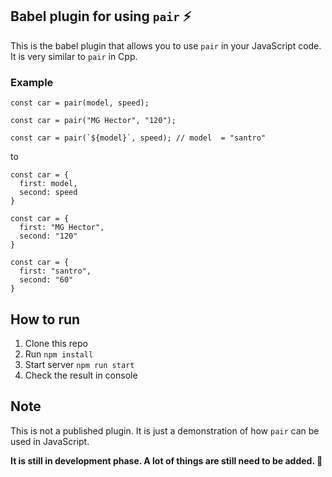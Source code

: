 ## Babel plugin for using `pair` ⚡️

This is the babel plugin that allows you to use `pair` in your JavaScript code. It is very similar to `pair` in Cpp.

### Example

```
const car = pair(model, speed);

const car = pair("MG Hector", "120");

const car = pair(`${model}`, speed); // model  = "santro"

```

to

```
const car = {
  first: model,
  second: speed
}

const car = {
  first: "MG Hector",
  second: "120"
}

const car = {
  first: "santro",
  second: "60"
}
```

## How to run

1. Clone this repo
2. Run ```npm install```
3. Start server ```npm run start```
4. Check the result in console

## Note

This is not a published plugin. It is just a demonstration of how ```pair``` can be used in JavaScript.

**It is still in development phase. A lot of things are still need to be added. 🥲**